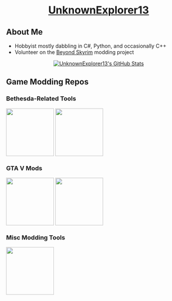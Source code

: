 <h1 align="center"><u>UnknownExplorer13</u></h1>

<h2>About Me</h2>
<ul>
  <li>Hobbyist mostly dabbling in C#, Python, and occasionally C++</li>
  <li>Volunteer on the <a href="https://beyondskyrim.org">Beyond Skyrim</a> modding project</li>
</ul>

<p align="center">
  <a href="https://github.com/anuraghazra/github-readme-stats">
    <img src="https://github-readme-stats.vercel.app/api?username=unknownexplorer13&theme=codeSTACKr&show_icons=true&include_all_commits=true" alt="UnknownExplorer13's GitHub Stats" />
  </a>
</p>

<h2>Game Modding Repos</h2>
<h3>Bethesda-Related Tools</h3>
<a href="https://github.com/unknownexplorer13/nifskope"><img height=130 align="center" src="https://github-readme-stats.vercel.app/api/pin/?username=unknownexplorer13&repo=NifSkope&theme=codeSTACKr" /></a>
<a href="https://github.com/unknownexplorer13/Bethesda-LOD-File-Generator"><img height=130 align="center" src="https://github-readme-stats.vercel.app/api/pin/?username=unknownexplorer13&repo=Bethesda-LOD-File-Generator&theme=codeSTACKr" /></a>

<h3>GTA V Mods</h3>
<a href="https://github.com/unknownexplorer13/Watch-Dogs-Vehicle-Looting"><img height=130 align="center" src="https://github-readme-stats.vercel.app/api/pin/?username=unknownexplorer13&repo=Watch-Dogs-Vehicle-Looting&theme=codeSTACKr" /></a>
<a href="https://github.com/unknownexplorer13/Added-Traffic-Redux"><img height=130 align="center" src="https://github-readme-stats.vercel.app/api/pin/?username=unknownexplorer13&repo=Added-Traffic-Redux&theme=codeSTACKr" /></a>

<h3>Misc Modding Tools</h3>
<a href="https://unknownexplorer13.github.io/Panoramic-to-Cubemap"><img height=130 align="center" src="https://github-readme-stats.vercel.app/api/pin/?username=unknownexplorer13&repo=Panoramic-to-Cubemap&theme=codeSTACKr" /></a>
